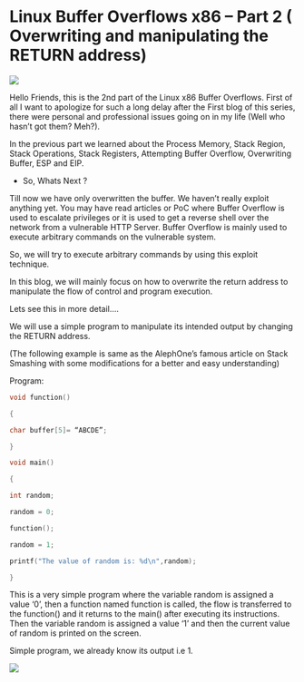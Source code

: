 # Linux Buffer Overflows x86 – Part 2 ( Overwriting and manipulating the RETURN address)
![](https://github.com/nu11secur1ty/Linux_hardening_and_security/blob/master/Stack/Linux%20Buffer%20Overflows%20x86%20%E2%80%93%20Part%202%20(%20Overwriting%20and%20manipulating%20the%20RETURN%20address)/wall/wall.jpg)

Hello Friends, this is the 2nd part of the Linux x86 Buffer Overflows. First of all I want to apologize for such a long delay after the First blog of this series, there were personal and professional issues going on in my life (Well who hasn’t got them? Meh?).

In the previous part we learned about the Process Memory, Stack Region, Stack Operations, Stack Registers, Attempting Buffer Overflow, Overwriting Buffer, ESP and EIP.


- So, Whats Next ?

Till now we have only overwritten the buffer. We haven’t really exploit anything yet. You may have read articles or PoC where Buffer Overflow is used to escalate privileges or it is used to get a reverse shell over the network from a vulnerable HTTP Server. Buffer Overflow is mainly used to execute arbitrary commands on the vulnerable system.

So, we will try to execute arbitrary commands by using this exploit technique.

In this blog, we will mainly focus on how to overwrite the return address to manipulate the flow of control and program execution.

Lets see this in more detail….

We will use a simple program to manipulate its intended output by changing the RETURN address.

(The following example is same as the AlephOne’s famous article on Stack Smashing with some modifications for a better and easy understanding)

Program:

```c
void function()

{

char buffer[5]= “ABCDE”;

}

void main()

{

int random;

random = 0;

function();

random = 1;

printf("The value of random is: %d\n",random);

}
```

This is a very simple program where the variable random is assigned a value ‘0’, then a function named function is called, the flow is transferred to the function() and it returns to the main() after executing its instructions. Then the variable random is assigned a value ‘1’ and then the current value of random is printed on the screen.

Simple program, we already know its output i.e 1.

![](https://github.com/nu11secur1ty/Linux_hardening_and_security/blob/master/Stack/Linux%20Buffer%20Overflows%20x86%20%E2%80%93%20Part%202%20(%20Overwriting%20and%20manipulating%20the%20RETURN%20address)/wall/1.png)




